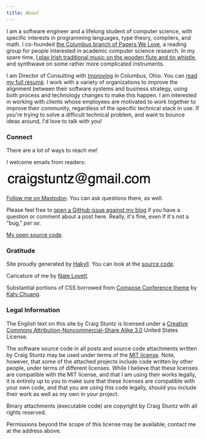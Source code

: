 ```yaml
---
title: About
---
```

I am a software engineer and a lifelong student of
computer science, with specific interests in programming languages, type
theory, compilers, and math. I co-founded [the Columbus branch of
Papers We Love](http://paperswelove.org/chapter/columbus/), a reading group
for people interested in academic computer science research. In my spare
time, [I play Irish traditional music on the wooden flute and tin
whistle](https://learningtowhistle.blogspot.com/), and synthwave on some rather
more complicated instruments.

I am Director of Consulting with [Improving](http://improving.com/) in Columbus, 
Ohio. You can [read my full résumé](/resume.html). I work with a variety of 
organizations to improve the alignment between
their software systems and business strategy, using both process and 
technology changes to make this happen. I am interested in working with clients
whose employees are motivated to work together to improve their community,
regardless of the specific technical stack in use. If you're trying to solve 
a difficult technical problem, and want to bounce ideas around, I'd love to talk
with you!

### Connect

There are a lot of ways to reach me!

I welcome emails from readers:

<img src="images/ea.png" />

<a rel="me" href="https://types.pl/web/@CraigStuntz">Follow me on Mastodon</a>.
You can ask questions there, as well.

Please feel free to 
[open a GitHub issue against my blog](https://github.com/CraigStuntz/CraigStuntz.github.io/issues) 
if you have a question or comment about a post here. Really, it's fine, even if
it's not a "bug," _per se._

<a href="https://github.com/CraigStuntz">My open source code</a>.

### Gratitude
Site proudly generated by [Hakyll](http://jaspervdj.be/hakyll).
You can look at the [source code](https://github.com/CraigStuntz/CraigStuntz.github.io).

Caricature of me by [Nate Lovett](https://nate-lovett.com/).

Substantial portions of CSS borrowed from
<a href="https://github.com/katychuang/hakyll-cssgarden/blob/master/default_theme/css/composeconference.css">Compose Conference theme</a> by [Katy Chuang](https://katychuang.com/).

### Legal Information

The English text on this site by Craig Stuntz is licensed under a
[Creative Commons Attribution-Noncommercial-Share Alike
3.0](https://creativecommons.org/licenses/by-nc-sa/3.0/us/) United States
License.

The software source code in all posts and source code attachments written
by Craig Stuntz may be used under terms of the [MIT
license](https://opensource.org/licenses/MIT). Note, however,
that some of the attached projects include code written by other people,
under terms of different licenses. While I believe that these licenses are
compatible with the MIT license, and that I am using their works legally,
it is entirely up to you to make sure that these licenses are compatible
with your own code, and that you are using this code legally, should you
include their work as well as my own in your project.

Binary attachments (executable code) are copyright by Craig Stuntz with
all rights reserved.

Permissions beyond the scope of this license may be available; contact me
at the address above.
